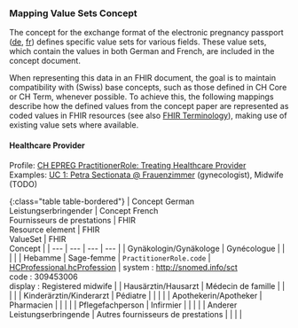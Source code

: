 ### Mapping Value Sets Concept
The concept for the exchange format of the electronic pregnancy passport ([de](https://www.e-health-suisse.ch/upload/documents/eSchwangerschaftspass_Konzept_de.pdf), [fr](https://www.e-health-suisse.ch/upload/documents/eDossiergrossesse_Concept_fr.pdf)) defines specific value sets for various fields. These value sets, which contain the values in both German and French, are included in the concept document.

When representing this data in an FHIR document, the goal is to maintain compatibility with (Swiss) base concepts, such as those defined in CH Core or CH Term, whenever possible. To achieve this, the following mappings describe how the defined values from the concept paper are represented as coded values in FHIR resources (see also [FHIR Terminology](https://hl7.org/fhir/R4/terminology-module.html)), making use of existing value sets where available.

#### Healthcare Provider 

Profile: [CH EPREG PractitionerRole: Treating Healthcare Provider](StructureDefinition-ch-epreg-practitionerrole-thcp.html)    
Examples: [UC 1: Petra Sectionata @ Frauenzimmer](PractitionerRole-UC1-PetraSectionataAtFrauenzimmer.json.html) (gynecologist), Midwife (TODO)

{:class="table table-bordered"}
| Concept German <br>Leistungserbringender | Concept French <br>Fournisseurs de prestations | FHIR<br> Resource element | FHIR <br>ValueSet | FHIR <br> Concept | 
| --- | --- | --- | --- |
| Gynäkologin/Gynäkologe | Gynécologue |  |  |  |
| Hebamme | Sage-femme | `PractitionerRole.code` | [HCProfessional.hcProfession](http://fhir.ch/ig/ch-term/ValueSet/HCProfessional.hcProfession) | system : http://snomed.info/sct <br>code : 309453006 <br>display : Registered midwife |
| Hausärztin/Hausarzt | Médecin de famille |  |  |  |
| Kinderärztin/Kinderarzt | Pédiatre |  |  |  |
| Apothekerin/Apotheker | Pharmacien |  |  |  |
| Pflegefachperson | Infirmier |  |  |  |
| Anderer Leistungserbringende | Autres fournisseurs de prestations |  |  |  |

